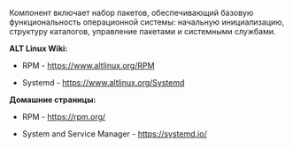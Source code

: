 Компонент включает набор пакетов, обеспечивающий базовую функциональность операционной системы:
начальную инициализацию, структуру каталогов, управление пакетами и системными службами.

**ALT Linux Wiki:**

  * RPM - <https://www.altlinux.org/RPM>

  * Systemd - <https://www.altlinux.org/Systemd>

**Домашние страницы:**

  * RPM - <https://rpm.org/>

  * System and Service Manager - <https://systemd.io/>
